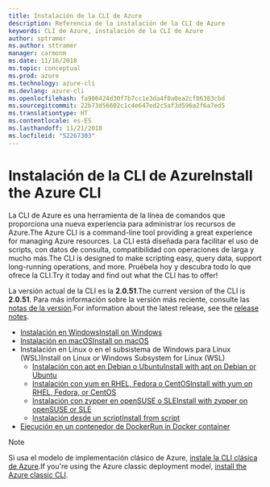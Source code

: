 ```yaml
---
title: Instalación de la CLI de Azure
description: Referencia de la instalación de la CLI de Azure
keywords: CLI de Azure, instalación de la CLI de Azure
author: sptramer
ms.author: sttramer
manager: carmonm
ms.date: 11/16/2018
ms.topic: conceptual
ms.prod: azure
ms.technology: azure-cli
ms.devlang: azure-cli
ms.openlocfilehash: fa900424d30f7b7cc1e3da4f0a0ea2cf86383cbd
ms.sourcegitcommit: 22b73d56602c1c4e647ed2c5af3d596a2f6a7ed5
ms.translationtype: HT
ms.contentlocale: es-ES
ms.lasthandoff: 11/21/2018
ms.locfileid: "52267303"
---
```

# <a name="install-the-azure-cli"></a><span data-ttu-id="37857-104">Instalación de la CLI de Azure</span><span class="sxs-lookup"><span data-stu-id="37857-104">Install the Azure CLI</span></span>

<span data-ttu-id="37857-105">La CLI de Azure es una herramienta de la línea de comandos que proporciona una nueva experiencia para administrar los recursos de Azure.</span><span class="sxs-lookup"><span data-stu-id="37857-105">The Azure CLI is a command-line tool providing a great experience for managing Azure resources.</span></span> <span data-ttu-id="37857-106">La CLI está diseñada para facilitar el uso de scripts, con datos de consulta, compatibilidad con operaciones de larga y mucho más.</span><span class="sxs-lookup"><span data-stu-id="37857-106">The CLI is designed to make scripting easy, query data, support long-running operations, and more.</span></span> <span data-ttu-id="37857-107">Pruébela hoy y descubra todo lo que ofrece la CLI.</span><span class="sxs-lookup"><span data-stu-id="37857-107">Try it today and find out what the CLI has to offer!</span></span>

<span data-ttu-id="37857-108">La versión actual de la CLI es la __2.0.51__.</span><span class="sxs-lookup"><span data-stu-id="37857-108">The current version of the CLI is __2.0.51__.</span></span> <span data-ttu-id="37857-109">Para más información sobre la versión más reciente, consulte las [notas de la versión](release-notes-azure-cli.md).</span><span class="sxs-lookup"><span data-stu-id="37857-109">For information about the latest release, see the [release notes](release-notes-azure-cli.md).</span></span>

* [<span data-ttu-id="37857-110">Instalación en Windows</span><span class="sxs-lookup"><span data-stu-id="37857-110">Install on Windows</span></span>](install-azure-cli-windows.md)
* [<span data-ttu-id="37857-111">Instalación en macOS</span><span class="sxs-lookup"><span data-stu-id="37857-111">Install on macOS</span></span>](install-azure-cli-macos.md)
* <span data-ttu-id="37857-112">Instalación en Linux o en el subsistema de Windows para Linux (WSL)</span><span class="sxs-lookup"><span data-stu-id="37857-112">Install on Linux or Windows Subsystem for Linux (WSL)</span></span>
  * [<span data-ttu-id="37857-113">Instalación con apt en Debian o Ubuntu</span><span class="sxs-lookup"><span data-stu-id="37857-113">Install with apt on Debian or Ubuntu</span></span>](install-azure-cli-apt.md)
  * [<span data-ttu-id="37857-114">Instalación con yum en RHEL, Fedora o CentOS</span><span class="sxs-lookup"><span data-stu-id="37857-114">Install with yum on RHEL, Fedora, or CentOS</span></span>](install-azure-cli-yum.md)
  * [<span data-ttu-id="37857-115">Instalación con zypper en openSUSE o SLE</span><span class="sxs-lookup"><span data-stu-id="37857-115">Install with zypper on openSUSE or SLE</span></span>](install-azure-cli-zypper.md)
  * [<span data-ttu-id="37857-116">Instalación desde un script</span><span class="sxs-lookup"><span data-stu-id="37857-116">Install from script</span></span>](install-azure-cli-linux.md)
* [<span data-ttu-id="37857-117">Ejecución en un contenedor de Docker</span><span class="sxs-lookup"><span data-stu-id="37857-117">Run in Docker container</span></span>](run-azure-cli-docker.md)

> [!NOTE]
> <span data-ttu-id="37857-118">Si usa el modelo de implementación clásico de Azure, [instale la CLI clásica de Azure](install-classic-cli.md).</span><span class="sxs-lookup"><span data-stu-id="37857-118">If you're using the Azure classic deployment model, [install the Azure classic CLI](install-classic-cli.md).</span></span>
